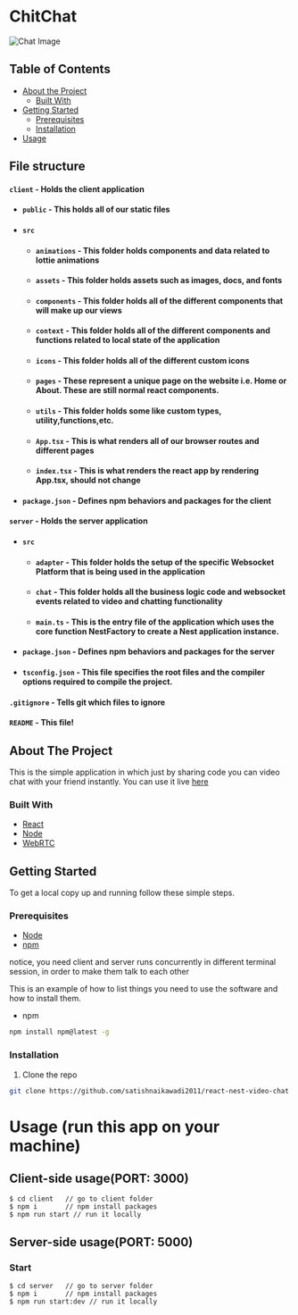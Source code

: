 # ChitChat

![Chat Image](https://res.cloudinary.com/dg2zkumuc/image/upload/v1645280594/React%20Badges/chitchat-removebg-preview_hxvcl4.png)

## Table of Contents
- [About the Project](#about-the-project)
  - [Built With](#built-with)
- [Getting Started](#getting-started)
  - [Prerequisites](#prerequisites)
  - [Installation](#installation)
- [Usage](#usage)

## File structure
#### `client` - Holds the client application
- #### `public` - This holds all of our static files
- #### `src`
     - #### `animations` - This folder holds components and data related to lottie animations
    - #### `assets` - This folder holds assets such as images, docs, and fonts
    - #### `components` - This folder holds all of the different components that will make up our views
    - #### `context` - This folder holds all of the different components and functions related to local state of the application
    - #### `icons` - This folder holds all of the different custom icons
    - #### `pages` - These represent a unique page on the website i.e. Home or About. These are still normal react components.
    - #### `utils` - This folder holds some like custom types, utility,functions,etc.
    - #### `App.tsx` - This is what renders all of our browser routes and different pages
    - #### `index.tsx` - This is what renders the react app by rendering App.tsx, should not change
- #### `package.json` - Defines npm behaviors and packages for the client
#### `server` - Holds the server application
- #### `src`
     - #### `adapter` - This folder holds the setup of the specific Websocket Platform that is being used in the application
    - #### `chat` - This folder holds all the business logic code and websocket events related to video and chatting functionality
    - #### `main.ts` - This is the entry file of the application which uses the core function NestFactory to create a Nest application instance.
- #### `package.json` - Defines npm behaviors and packages for the server
- #### `tsconfig.json` - This file specifies the root files and the compiler options required to compile the project.
#### `.gitignore` - Tells git which files to ignore
#### `README` - This file!


## About The Project
This is the simple application in which just by sharing code you can video chat with your friend instantly. You can  use it live [here](https://sn-chitchat.netlify.app/)

### Built With

- [React](https://reactjs.org/)
- [Node](https://nodejs.org/en/)
- [WebRTC](https://webrtc.org/)

## Getting Started

To get a local copy up and running follow these simple steps.

### Prerequisites
- [Node](https://nodejs.org/en/download/)
- [npm](https://nodejs.org/en/download/package-manager/)

notice, you need client and server runs concurrently in different terminal session, in order to make them talk to each other

This is an example of how to list things you need to use the software and how to install them.

- npm

```sh
npm install npm@latest -g
```

### Installation

1. Clone the repo

```sh
git clone https://github.com/satishnaikawadi2011/react-nest-video-chat
```

# Usage (run this app on your machine)

## Client-side usage(PORT: 3000)
```terminal
$ cd client   // go to client folder
$ npm i       // npm install packages
$ npm run start // run it locally
```
## Server-side usage(PORT: 5000)

### Start

```terminal
$ cd server   // go to server folder
$ npm i       // npm install packages
$ npm run start:dev // run it locally
```